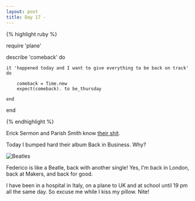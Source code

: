 ```yaml
---
layout: post
title: Day 17 - 
---
```


{% highlight ruby %}

require 'plane'

describe 'comeback' do

	it 'happened today and I want to give everything to be back on track' do

		comeback = Time.new
		expect(comeback). to be_thursday

	end
end

{% endhighlight %}

Erick Sermon and Parish Smith know [their shit](https://www.youtube.com/watch?v=noegD-jIw5Y).

Today I bumped hard their album Back in Business. Why?

![Beatles](http://federicomaffei.github.io/public/images/beatles.jpg)

Federico is like a Beatle, back with another single! Yes, I'm back in London, back at Makers, and back for good.

I have been in a hospital in Italy, on a plane to UK and at school until 19 pm all the same day. So excuse me while I kiss my pillow. Nite!
